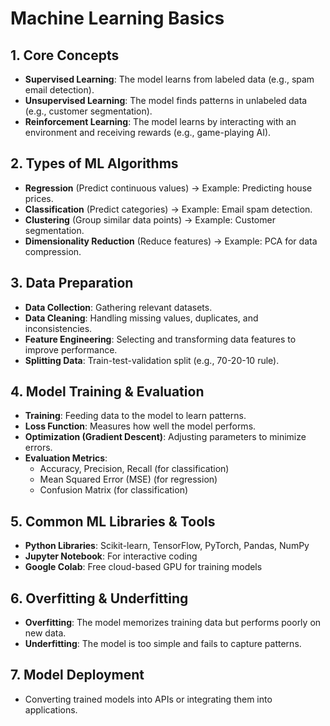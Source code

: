# Machine Learning Basics

## 1. Core Concepts
- **Supervised Learning**: The model learns from labeled data (e.g., spam email detection).
- **Unsupervised Learning**: The model finds patterns in unlabeled data (e.g., customer segmentation).
- **Reinforcement Learning**: The model learns by interacting with an environment and receiving rewards (e.g., game-playing AI).

## 2. Types of ML Algorithms
- **Regression** (Predict continuous values) → Example: Predicting house prices.
- **Classification** (Predict categories) → Example: Email spam detection.
- **Clustering** (Group similar data points) → Example: Customer segmentation.
- **Dimensionality Reduction** (Reduce features) → Example: PCA for data compression.

## 3. Data Preparation
- **Data Collection**: Gathering relevant datasets.
- **Data Cleaning**: Handling missing values, duplicates, and inconsistencies.
- **Feature Engineering**: Selecting and transforming data features to improve performance.
- **Splitting Data**: Train-test-validation split (e.g., 70-20-10 rule).

## 4. Model Training & Evaluation
- **Training**: Feeding data to the model to learn patterns.
- **Loss Function**: Measures how well the model performs.
- **Optimization (Gradient Descent)**: Adjusting parameters to minimize errors.
- **Evaluation Metrics**:
    - Accuracy, Precision, Recall (for classification)
    - Mean Squared Error (MSE) (for regression)
    - Confusion Matrix (for classification)

## 5. Common ML Libraries & Tools
- **Python Libraries**: Scikit-learn, TensorFlow, PyTorch, Pandas, NumPy
- **Jupyter Notebook**: For interactive coding
- **Google Colab**: Free cloud-based GPU for training models

## 6. Overfitting & Underfitting
- **Overfitting**: The model memorizes training data but performs poorly on new data.
- **Underfitting**: The model is too simple and fails to capture patterns.

## 7. Model Deployment
- Converting trained models into APIs or integrating them into applications.
